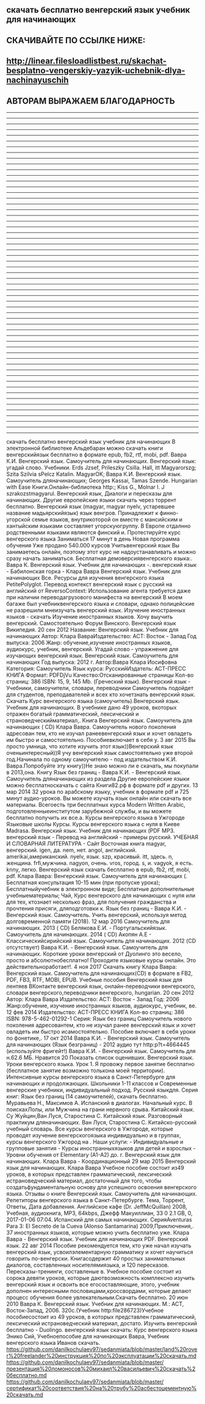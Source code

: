 скачать бесплатно венгерский язык учебник для начинающих
--------------------------------------------------
СКАЧИВАЙТЕ ПО ССЫЛКЕ НИЖЕ:
--------------------------------------------------
http://linear.filesloadlistbest.ru/skachat-besplatno-vengerskiy-yazyik-uchebnik-dlya-nachinayuschih
--------------------------------------------------
АВТОРАМ ВЫРАЖАЕМ БЛАГОДАРНОСТЬ
--------------------------------------------------
--------------------------------------------------
--------------------------------------------------
--------------------------------------------------
--------------------------------------------------
--------------------------------------------------
--------------------------------------------------
--------------------------------------------------
--------------------------------------------------
--------------------------------------------------
--------------------------------------------------
--------------------------------------------------
--------------------------------------------------
--------------------------------------------------
--------------------------------------------------
--------------------------------------------------
--------------------------------------------------
--------------------------------------------------
--------------------------------------------------
--------------------------------------------------
--------------------------------------------------
--------------------------------------------------
--------------------------------------------------
--------------------------------------------------
--------------------------------------------------
--------------------------------------------------
--------------------------------------------------
--------------------------------------------------
--------------------------------------------------
--------------------------------------------------
--------------------------------------------------
--------------------------------------------------
--------------------------------------------------
--------------------------------------------------
--------------------------------------------------
--------------------------------------------------
--------------------------------------------------
--------------------------------------------------
--------------------------------------------------
--------------------------------------------------
--------------------------------------------------
--------------------------------------------------
--------------------------------------------------
--------------------------------------------------
--------------------------------------------------
--------------------------------------------------
--------------------------------------------------
--------------------------------------------------
--------------------------------------------------
--------------------------------------------------
--------------------------------------------------
--------------------------------------------------
--------------------------------------------------
--------------------------------------------------
--------------------------------------------------
--------------------------------------------------
--------------------------------------------------
--------------------------------------------------
скачать бесплатно венгерский язык учебник для начинающих В электронной библиотеке Альдебаран можно скачать книги венгерскийязык бесплатно в формате epub, fb2, rtf, mobi, pdf. Вавра К.И. Венгерский язык. Самоучитель для начинающих. Венгерский язык: угадай слово. Учебники. Erds Jzsef, Prileszky Csilla. Hall, itt Magyarorszg; Szita Szilvia sPelcz Katalin. MagyarOK; Вавра К.И. Венгерский язык. Самоучитель дляначинающих; Georges Kassai, Tamas Szende. Hungarian with Ease  Книги.Онлайн-библиотека http:; Kiss G., Molnar I. J szrakozstmagyarul. Венгерский язык, Диалоги и пересказы для начинающих. Другие европейские языки скачать через торрент бесплатно. Венгерский язык (magyar, magyar nyelv, устаревшее название  мадьярскийязык)  язык венгров. Принадлежит к финно-угорской семье языков, внутрикоторой он вместе с мансийским и хантыйским языками составляет угорскуюгруппу. В Европе отдалнно родственными языками являются финский и. Протестируйте курс венгерского языка Заниматься 17 минут в день Новая программа обучения  Уже продано 540.000 курсов  Учитьвенгерский язык  Вы занимаетесь онлайн, поэтому этот курс не надоустанавливать и можно сразу начать заниматься.  Бесплатная демоверсиявенгерского языка:. Вавра К. Венгерский язык. Учебник для начинающих -. венгерский язык - Бабилонская горка -
Клара Вавра Венгерский язык. Учебник для начинающих  Все. Ресурсы для изучения венгерского языка  PetitePolyglot. Перевод контекст венгерский язык c русский на английский от ReversoContext: Использование агента требуется даже при наличии переводагрузового манифеста на венгерский  В моем багаже был учебниквенгерского языка и словари, однако полицейские не разрешили мнеизучать венгерский язык. Изучение иностранных языков - скачать Изучение иностранных языков. Хочу выучить венгерский. Самостоятельно  Форум Винского. Венгерский язык  Википедия. 20 сен 2012  Название: Венгерский язык. Учебник для начинающих Автор: Клара ВавраИздательство: АСТ: Восток - Запад Год выпуска: 2006 Жанр: обучение,изучение иностранных языков, аудиокурс, учебник, венгерский. Угадай слово - упражнение для изучающих венгерский язык. Венгерский язык. Самоучитель для начинающих Год выпуска: 2012 г. Автор:Вавра Клара Иосифовна Категория: Самоучитель Язык курса: РусскийИздатель: АСТ-ПРЕСС КНИГА Формат: PDFDjVu Качество:Отсканированные страницы Кол-во страниц: 386 ISBN: 15, 9, 145 Mb. (Греческий язык). Венгерский язык - Учебники, самоучители, словари, переводчики
Самоучитель подойдет для студентов, преподавателей и всех кто хочетзнать венгерский язык.  Скачать Курс венгерского языка (самоучитель).Венгерский язык. Учебник для начинающих. В учебнике дано 49 уроков, вкоторых отражен богатый грамматический, лексический и страноведческийматериал,. Книга Венгерский язык. Самоучитель для начинающих ( CD) Клара Вавра. Самоучитель нового поколения адресован тем, кто не изучал ранеевенгерский язык и хочет овладеть им быстро и самостоятельно. Пособиевключает в себя у. 3 авг 2015  Вы просто умница, что хотите изучить этот язык))Венгерский язык оченьинтересный))Я учу венгерский язык самостоятельно уже второй год.Начинала по одному самоучителю - под издательством К.И. Вавра.Попробуйте эту книгу))Не знаю можно ли е скачать, мы покупали в 2013,она. Книгу Язык без границ - Вавра К.И. - Венгерский язык. Самоучитель дляначинающих из раздела Другие европейские языки можно бесплатноскачать с сайта Книги82.рф в формате pdf и других. 13 мар 2014  32 урока по арабскому языку, учебник в формате pdf и 725 минут аудио-уроков. Вы можете изучать язык онлайн или скачать все материалы. Всегоесть три бесплатных курса Modern Written Arabic, подготовленныеинститутом зарубежной службы, и вы можете бесплатно получить их все.а. Курсы венгерского языка в Ужгороде  Языковые школы  Курсы. Курсы венгерского языка с нуля в Киеве  Madrasa. Венгерский язык. Учебник для начинающих (PDF  MP3. венгерский язык - Перевод на английский - примеры русский. УЧЕБНАЯ И СЛОВАРНАЯ ЛИТЕРАТУРА - Сайт Восточная книга
magyar, венгерский. igen, да. nem, нет. angol, английский. amerikai,американский. nyelv, язык. szp, красивый. itt, здесь. n, женщина. frfi,мужчина. nagyon, очень. vros, город. s, и. vagyok, я есть. knny, легко. Венгерский язык  скачать бесплатно в epub, fb2, rtf, mobi, pdf. Клара Вавра: Венгерский язык. Самоучитель для начинающих (. Бесплатная консультация 10-15 мин (при пропуске урока); Бесплатныйучебник в электронном виде; Бесплатные дополнительные учебныематериалы; Чай,  Курс венгерского для начинающих с нуля или для тех, ктознает несколько фраз, для получения гражданства и прочтения присяги, дляподготовки к. Язык без границ - Вавра К.И. - Венгерский язык. Самоучитель. Учить венгерский, используя метод долговременной памяти (2018). 12 мар 2016  Самоучитель для начинающих. 2013 ( CD) Белякова Е.И. - Португальскийязык. Самоучитель для начинающих. 2014 ( CD) Акопян А.Е - Классическийсирийский язык. Самоучитель для начинающих. 2012 (CD отсутствует) Вавра К.И. - Венгерский язык. Самоучитель для начинающих. Короткие уроки венгерский от Дуолинго это весело, просто и абсолютнобесплатно! Проходите языковые курсы онлайн. Это действительноработает!. 4 ноя 2017  Скачать книгу Клара Вавра: Венгерский язык. Самоучитель для начинающих(CD) в формате в FB2, PDF, FB3, RTF, MOBI, EPUB. Учебные пособия  Венгерский язык для лентяев  ВКонтакте
венгерский язык, онлайн-переводчики венгерского, словари венгерского,переводчики венгерского, hungarian. 20 сен 2012  Автор: Клара Вавра Издательство: АСТ: Восток - Запад Год: 2006 Жанр:обучение, изучение иностранных языков, аудиокурс, учебник, ве. 12 фев 2014  Издательство: АСТ-ПРЕСС КНИГА Кол-во страниц: 386 ISBN: 978-5-462-01292-1 Серия: Язык без границ Самоучитель нового поколения адресовантем, кто не изучал ранее венгерский язык и хочет овладеть им быстро исамостоятельно. Пособие включает в себя уроки по фонетике,. 17 окт 2014  Вавра К.И. - Венгерский язык. Самоучитель для начинающих (Язык безграниц) - 2012 аудио тут http:p?t=4664445 (используйте фригейт!) Вавра К.И. - Венгерский язык. Самоучитель для н.62.6 МБ. Нравится 20 Показать список оценивших. Венгерский язык. Уроки венгерского языка. Урок 1. Я провожу первое занятие бесплатно (бесплатное занятие возможно толькона моей территории).  Интенсивные курсы венгерского языка в Санкт-Петербурге для начинающих и продолжающих. Школьники 1-11 классов и Современные венгерские учебники, индивидуальный подход. Русский языкдля. Серия книг: Язык без границ (14 самоучителей), скачать бесплатно. Муравьева Н., Максимов А. Испанский в диалогах. Начальный курс. В поискахЛолы, или Мужчина на грани нервного срыва. Китайский язык. Су Жуйцин,Ван Луся, Старостина С. Китайский язык. Разговорный практикум дляначинающих. Ван Луся, Старостина С. Китайско-русский учебный словарь. Все курсы венгерского в Ужгороде, которые проводят изучение венгерскогоязыка индивидуально и в группах, курсы венгерского Ужгород на . Наши услуги: - Индивидуальные и групповые занятия - Курсы иностранныхязыков для детей и взрослых - Уровни обучения от Elementary (A1-A2) до. г. Венгерский язык для начинающих. Клара Вавра - Координационный
29 мар 2015  Венгерский язык для начинающих. Клара Вавра Учебное пособие состоит из49 уроков, в которых представлен грамматический, лексический истрановедческий материал, достаточный для того, чтобы создатьфундаментальную основу для успешного освоения венгерского языка. Отзывы о книге Венгерский язык. Самоучитель для начинающих. Репетиторы венгерского языка в Санкт-Петербурге. Тема, Торрент, Ответы, Дата добавления. Английское кафе (Dr. JeffMcQuillan) 2008, Учебная, аудиокнига, MP3, 64kbps, Джефф Макуиллиан, 33 0 2.1 GB, 0, 2017-01-06 07:04. Испанский для самых начинающих. СерияAventuras Para 3: El Secreto de la Cueva (Alonso Santamarina) 2009,Приключения,. 37 иностранных языков, которые можно учить бесплатно уже. Клара Вавра - Венгерский язык. Учебник для начинающих PDF. Венгерский язык. 22 авг 2014  Пособие рекомендуется тем, кто уже начал изучать венгерский язык, усвоилэлементарную грамматику и хочет научиться говорить по-венгерски. Книгасодержит 40 простых занимательных диалогов, составленных носителямиязыка, и 120 пересказов. Пересказы-тренинги, составленые в. Учебное пособие состоит из сорока девяти уроков, которые даютвозможность комплексно изучить венгерский язык и освоить все егосоставляющие,  этого, учебник дополнен интересными пословицами,кроссвордами, которые делают процесс обучения более увлекательным.Скачать бесплатно. 20 июн 2010  Вавра К. Венгерский язык. Учебник для начинающих.  М.: АСТ, Восток-Запад, 2006.  320с.(Учебник http:file286723)Учебное пособиесостоит из 49 уроков, в которых представлен грамматический, лексический истрановедческий материал, достато.
Изучить венгерский бесплатно - Duolingo. венгерский язык скачать: Курс венгерского языка Энико Сий, Учебноепособие для начинающих Вавра, Учебник венгерского языка Иванов скачать.
https://github.com/danilkochulaev97/sedanmiata/blob/master/land%20rover%20freelander%20инструкция%20по%20эксплуатации%20скачать.md
https://github.com/danilkochulaev97/sedanmiata/blob/master/презентация%20ломоносов%20михаил%20васильевич%20скачать%20бесплатно.md
https://github.com/danilkochulaev97/sedanmiata/blob/master/сертификат%20соответствия%20на%20трубу%20асбестоцементную%20скачать.md